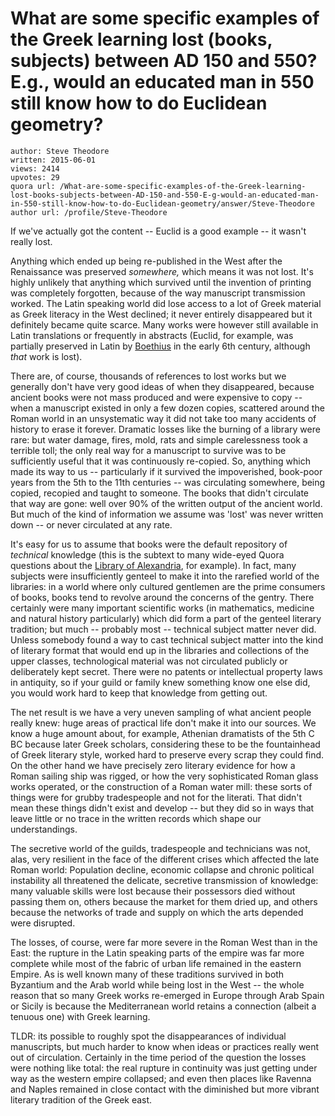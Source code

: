 # What are some specific examples of the Greek learning lost (books, subjects) between AD 150 and 550? E.g., would an educated man in 550 still know how to do Euclidean geometry?

	author: Steve Theodore
	written: 2015-06-01
	views: 2414
	upvotes: 29
	quora url: /What-are-some-specific-examples-of-the-Greek-learning-lost-books-subjects-between-AD-150-and-550-E-g-would-an-educated-man-in-550-still-know-how-to-do-Euclidean-geometry/answer/Steve-Theodore
	author url: /profile/Steve-Theodore


If we've actually got the content -- Euclid is a good example -- it wasn't really lost.

Anything which ended up being re-published in the West after the Renaissance was preserved _somewhere,_ which means it was not lost. It's highly unlikely that anything which survived until the invention of printing was completely forgotten, because of the way manuscript transmission worked. The Latin speaking world did lose access to a lot of Greek material as Greek literacy in the West declined; it never entirely disappeared but it definitely became quite scarce. Many works were however still available in Latin translations or frequently in abstracts (Euclid, for example, was partially preserved in Latin by [Boethius](http://en.wikipedia.org/wiki/Boethius) in the early 6th century, although _that_ work is lost).

There are, of course, thousands of references to lost works but we generally don't have very good ideas of when they disappeared, because ancient books were not mass produced and were expensive to copy -- when a manuscript existed in only a few dozen copies, scattered around the Roman world in an unsystematic way it did not take too many accidents of history to erase it forever. Dramatic losses like the burning of a library were rare: but water damage, fires, mold, rats and simple carelessness took a terrible toll; the only real way for a manuscript to survive was to be sufficiently useful that it was continuously re-copied. So, anything which made its way to us -- particularly if it survived the impoverished, book-poor years from the 5th to the 11th centuries -- was circulating somewhere, being copied, recopied and taught to someone. The books that didn't circulate that way are gone: well over 90% of the written output of the ancient world. But much of the kind of information we assume was 'lost' was never written down -- or never circulated at any rate.

It's easy for us to assume that books were the default repository of _technical_  knowledge (this is the subtext to many wide-eyed Quora questions about the [Library of Alexandria](https://www.quora.com/Which-ancient-librarys-destruction-represents-the-greater-historical-loss-between-Alexandria-and-Baghdad), for example). In fact, many subjects were insufficiently genteel to make it into the rarefied world of the libraries: in a world where only cultured gentlemen are the prime consumers of books, books tend to revolve around the concerns of the gentry. There certainly were many important scientific works (in mathematics, medicine and natural history particularly) which did form a part of the genteel literary tradition; but much -- probably most -- technical subject matter never did. Unless somebody found a way to cast technical subject matter into the kind of literary format that would end up in the libraries and collections of the upper classes, technological material was not circulated publicly or deliberately kept secret. There were no patents or intellectual property laws in antiquity, so if your guild or family knew something know one else did, you would work hard to keep that knowledge from getting out.

The net result is we have a very uneven sampling of what ancient people really knew: huge areas of practical life don't make it into our sources. We know a huge amount about, for example, Athenian dramatists of the 5th C BC because later Greek scholars, considering these to be the fountainhead of Greek literary style, worked hard to preserve every scrap they could find. On the other hand we have precisely zero literary evidence for how a Roman sailing ship was rigged, or how the very sophisticated Roman glass works operated, or the construction of a Roman water mill: these sorts of things were for grubby tradespeople and not for the literati. That didn't mean these things didn't exist and develop -- but they did so in ways that leave little or no trace in the written records which shape our understandings.

The secretive world of the guilds, tradespeople and technicians was not, alas, very resilient in the face of the different crises which affected the late Roman world: Population decline, economic collapse and chronic political instability all threatened the delicate, secretive transmission of knowledge: many valuable skills were lost because their possessors died without passing them on, others because the market for them dried up, and others because the networks of trade and supply on which the arts depended were disrupted.

The losses, of course, were far more severe in the Roman West than in the East: the rupture in the Latin speaking parts of the empire was far more complete while most of the fabric of urban life remained in the eastern Empire. As is well known many of these traditions survived in both Byzantium and the Arab world while being lost in the West -- the whole reason that so many Greek works re-emerged in Europe through Arab Spain or Sicily is because the Mediterranean world retains a connection (albeit a tenuous one) with Greek learning.

TLDR: its possible to roughly spot the disappearances of individual manuscripts, but much harder to know when ideas or practices really went out of circulation. Certainly in the time period of the question the losses were nothing like total: the real rupture in continuity was just getting under way as the western empire collapsed; and even then places like Ravenna and Naples remained in close contact with the diminished but more vibrant literary tradition of the Greek east.

